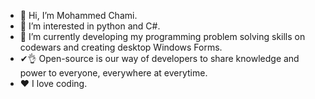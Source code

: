 - 👋 Hi, I’m Mohammed Chami.
- 👀 I’m interested in python and C#.
- 🌱 I’m currently developing my programming problem solving skills on codewars and creating desktop Windows Forms.
- ✔👌 Open-source is our way of developers to share knowledge and power to everyone, everywhere at everytime.
- ❤️ I love coding.
<!---
amuza2/amuza2 is a ✨ special ✨ repository because its `README.md` (this file) appears on your GitHub profile.
You can click the Preview link to take a look at your changes.
--->
